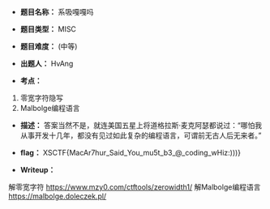 * **题目名称：** 系吸嘎嘎吗

* **题目类型：** MISC

* **题目难度：** (中等)

* **出题人：** HvAng

* **考点：**  

1. 零宽字符隐写
2. Malbolge编程语言

* **描述：**  答案当然不是，就连美国五星上将道格拉斯·麦克阿瑟都说过：“哪怕我从事开发十几年，都没有见过如此复杂的编程语言，可谓前无古人后无来者。” 

* **flag：** XSCTF{MacAr7hur_Said_You_mu5t_b3_@_coding_wHiz:)))}

* **Writeup：**

解零宽字符
https://www.mzy0.com/ctftools/zerowidth1/
解Malbolge编程语言
https://malbolge.doleczek.pl/